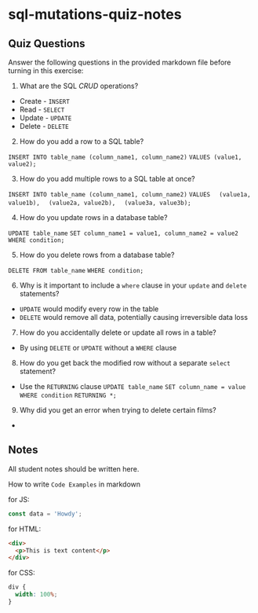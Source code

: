 # sql-mutations-quiz-notes

## Quiz Questions

Answer the following questions in the provided markdown file before turning in this exercise:

1. What are the SQL _CRUD_ operations?

- Create - `INSERT`
- Read - `SELECT`
- Update - `UPDATE`
- Delete - `DELETE`

2. How do you add a row to a SQL table?

`INSERT INTO table_name (column_name1, column_name2)`
`VALUES (value1, value2);`

3. How do you add multiple rows to a SQL table at once?

`INSERT INTO table_name (column_name1, column_name2)`
`VALUES`
`  (value1a, value1b),`
`  (value2a, value2b),`
`  (value3a, value3b);`

4. How do you update rows in a database table?

`UPDATE table_name`
`SET column_name1 = value1, column_name2 = value2`
`WHERE condition;`

5. How do you delete rows from a database table?

`DELETE FROM table_name`
`WHERE condition;`

6. Why is it important to include a `where` clause in your `update` and `delete` statements?

- `UPDATE` would modify every row in the table
- `DELETE` would remove all data, potentially causing irreversible data loss

7. How do you accidentally delete or update all rows in a table?

- By using `DELETE` or `UPDATE` without a `WHERE` clause

8. How do you get back the modified row without a separate `select` statement?

- Use the `RETURNING` clause
  `UPDATE table_name`
  `SET column_name = value`
  `WHERE condition`
  `RETURNING *;`

9. Why did you get an error when trying to delete certain films?

-

## Notes

All student notes should be written here.

How to write `Code Examples` in markdown

for JS:

```javascript
const data = 'Howdy';
```

for HTML:

```html
<div>
  <p>This is text content</p>
</div>
```

for CSS:

```css
div {
  width: 100%;
}
```

